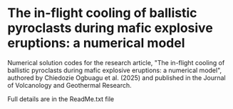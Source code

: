# The in-flight cooling of ballistic pyroclasts during mafic explosive eruptions: a numerical model
Numerical solution codes for the research article, "The in-flight cooling of ballistic pyroclasts during mafic explosive eruptions: a numerical model", authored by
Chiedozie Ogbuagu et al. (2025) and published in the Journal of Volcanology and Geothermal Research.

Full details are in the ReadMe.txt file
